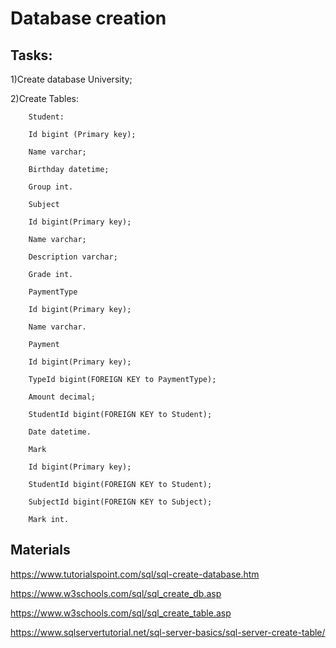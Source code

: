 # Database creation 

## Tasks:
1)Create database University; 

2)Create Tables: 

        Student: 

        Id bigint (Primary key); 

        Name varchar; 

        Birthday datetime; 

        Group int. 

        Subject 

        Id bigint(Primary key); 

        Name varchar; 

        Description varchar; 

        Grade int. 

        PaymentType 

        Id bigint(Primary key); 

        Name varchar. 

        Payment 

        Id bigint(Primary key); 

        TypeId bigint(FOREIGN KEY to PaymentType); 

        Amount decimal; 

        StudentId bigint(FOREIGN KEY to Student); 

        Date datetime. 

        Mark 

        Id bigint(Primary key); 

        StudentId bigint(FOREIGN KEY to Student); 

        SubjectId bigint(FOREIGN KEY to Subject); 

        Mark int. 
## Materials
https://www.tutorialspoint.com/sql/sql-create-database.htm 

https://www.w3schools.com/sql/sql_create_db.asp 

https://www.w3schools.com/sql/sql_create_table.asp 

https://www.sqlservertutorial.net/sql-server-basics/sql-server-create-table/ 
